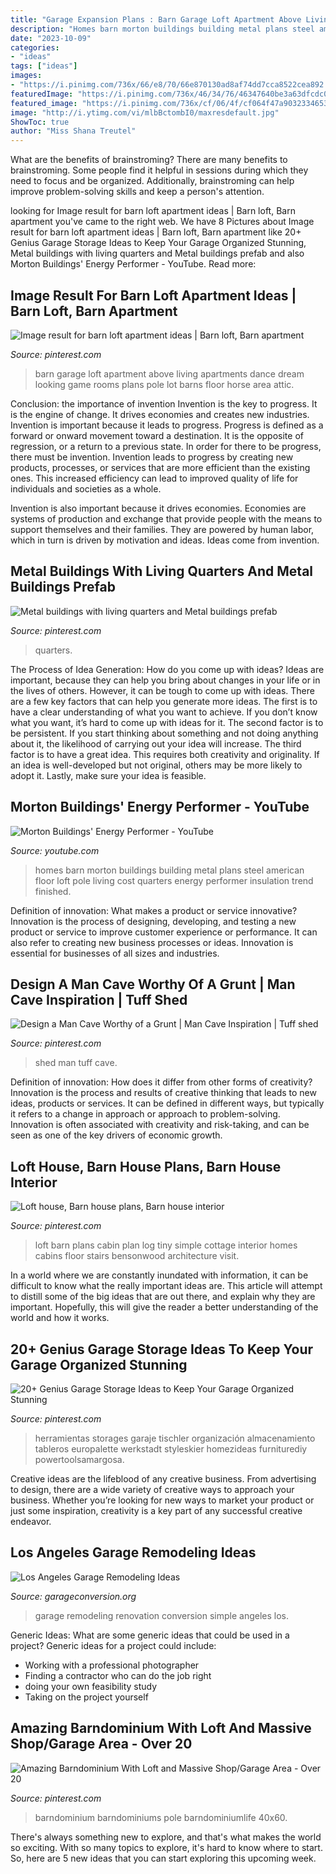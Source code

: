 ```yaml
---
title: "Garage Expansion Plans : Barn Garage Loft Apartment Above Living Apartments Dance Dream Looking Game Rooms Plans Pole Lot Barns Floor Horse Area Attic"
description: "Homes barn morton buildings building metal plans steel american floor loft pole living cost quarters energy performer insulation trend finished"
date: "2023-10-09"
categories:
- "ideas"
tags: ["ideas"]
images:
- "https://i.pinimg.com/736x/66/e8/70/66e870130ad8af74dd7cca8522cea892.jpg"
featuredImage: "https://i.pinimg.com/736x/46/34/76/46347640be3a63dfcdc06f9232cae7b7--barn-loft-loft-ideas.jpg"
featured_image: "https://i.pinimg.com/736x/cf/06/4f/cf064f47a9032334653db4e8b4b2a548.jpg"
image: "http://i.ytimg.com/vi/mlbBctombI0/maxresdefault.jpg"
ShowToc: true
author: "Miss Shana Treutel"
---
```



What are the benefits of brainstroming?
There are many benefits to brainstroming. Some people find it helpful in sessions during which they need to focus and be organized. Additionally, brainstroming can help improve problem-solving skills and keep a person's attention.

	

		
looking for Image result for barn loft apartment ideas | Barn loft, Barn apartment you've came to the right web. We have 8 Pictures about Image result for barn loft apartment ideas | Barn loft, Barn apartment like 20+ Genius Garage Storage Ideas to Keep Your Garage Organized Stunning, Metal buildings with living quarters and Metal buildings prefab and also Morton Buildings&#039; Energy Performer - YouTube. Read more:
		
    
## Image Result For Barn Loft Apartment Ideas | Barn Loft, Barn Apartment

<img loading=lazy src="https://i.pinimg.com/736x/66/e8/70/66e870130ad8af74dd7cca8522cea892.jpg" onerror="this.onerror=null;this.src='https://tse3.mm.bing.net/th?id=OIP.F2m8MzSYtNPIbl7-JV5-qQHaFj&amp;pid=15.1';" alt="Image result for barn loft apartment ideas | Barn loft, Barn apartment">

_Source: pinterest.com_

>barn garage loft apartment above living apartments dance dream looking game rooms plans pole lot barns floor horse area attic. 

	

Conclusion: the importance of invention
Invention is the key to progress. It is the engine of change. It drives economies and creates new industries.
Invention is important because it leads to progress. Progress is defined as a forward or onward movement toward a destination. It is the opposite of regression, or a return to a previous state. In order for there to be progress, there must be invention. Invention leads to progress by creating new products, processes, or services that are more efficient than the existing ones. This increased efficiency can lead to improved quality of life for individuals and societies as a whole.

Invention is also important because it drives economies. Economies are systems of production and exchange that provide people with the means to support themselves and their families. They are powered by human labor, which in turn is driven by motivation and ideas. Ideas come from invention.

    
## Metal Buildings With Living Quarters And Metal Buildings Prefab

<img loading=lazy src="https://i.pinimg.com/736x/cf/06/4f/cf064f47a9032334653db4e8b4b2a548.jpg" onerror="this.onerror=null;this.src='https://tse4.mm.bing.net/th?id=OIP.xf9gq7k3hSLt2Lc_DiCXPgHaFt&amp;pid=15.1';" alt="Metal buildings with living quarters and Metal buildings prefab">

_Source: pinterest.com_

>quarters. 

	

The Process of Idea Generation: How do you come up with ideas?
Ideas are important, because they can help you bring about changes in your life or in the lives of others. However, it can be tough to come up with ideas. There are a few key factors that can help you generate more ideas. The first is to have a clear understanding of what you want to achieve. If you don’t know what you want, it’s hard to come up with ideas for it. The second factor is to be persistent. If you start thinking about something and not doing anything about it, the likelihood of carrying out your idea will increase. The third factor is to have a great idea. This requires both creativity and originality. If an idea is well-developed but not original, others may be more likely to adopt it. Lastly, make sure your idea is feasible.

    
## Morton Buildings&#039; Energy Performer - YouTube

<img loading=lazy src="http://i.ytimg.com/vi/mlbBctombI0/maxresdefault.jpg" onerror="this.onerror=null;this.src='https://tse3.mm.bing.net/th?id=OIP.yWr_0t4By2s-I1ls-MqdEgHaEK&amp;pid=15.1';" alt="Morton Buildings&#039; Energy Performer - YouTube">

_Source: youtube.com_

>homes barn morton buildings building metal plans steel american floor loft pole living cost quarters energy performer insulation trend finished. 

	

Definition of innovation: What makes a product or service innovative?
Innovation is the process of designing, developing, and testing a new product or service to improve customer experience or performance. It can also refer to creating new business processes or ideas. Innovation is essential for businesses of all sizes and industries.

    
## Design A Man Cave Worthy Of A Grunt | Man Cave Inspiration | Tuff Shed

<img loading=lazy src="https://i.pinimg.com/736x/ab/f2/4f/abf24fa27b663c6409ecc326e1ee7058--garage-shed-garage-house.jpg?b=t" onerror="this.onerror=null;this.src='https://tse4.mm.bing.net/th?id=OIP.KKuqaglBppdlJP7qnQ1B5QHaJ4&amp;pid=15.1';" alt="Design a Man Cave Worthy of a Grunt | Man Cave Inspiration | Tuff shed">

_Source: pinterest.com_

>shed man tuff cave. 

	

Definition of innovation: How does it differ from other forms of creativity?
Innovation is the process and results of creative thinking that leads to new ideas, products or services. It can be defined in different ways, but typically it refers to a change in approach or approach to problem-solving. Innovation is often associated with creativity and risk-taking, and can be seen as one of the key drivers of economic growth.

    
## Loft House, Barn House Plans, Barn House Interior

<img loading=lazy src="https://i.pinimg.com/736x/46/34/76/46347640be3a63dfcdc06f9232cae7b7--barn-loft-loft-ideas.jpg" onerror="this.onerror=null;this.src='https://tse1.mm.bing.net/th?id=OIP.HzUS7L5NxZOPaw3PN7zfJgHaLV&amp;pid=15.1';" alt="Loft house, Barn house plans, Barn house interior">

_Source: pinterest.com_

>loft barn plans cabin plan log tiny simple cottage interior homes cabins floor stairs bensonwood architecture visit. 

	

In a world where we are constantly inundated with information, it can be difficult to know what the really important ideas are. This article will attempt to distill some of the big ideas that are out there, and explain why they are important. Hopefully, this will give the reader a better understanding of the world and how it works.

    
## 20+ Genius Garage Storage Ideas To Keep Your Garage Organized Stunning

<img loading=lazy src="https://i.pinimg.com/736x/a8/ba/3b/a8ba3b083e9e5e8d7650860b92d6b9b1.jpg" onerror="this.onerror=null;this.src='https://tse1.mm.bing.net/th?id=OIP.ZrLH6w4YKxCzo3PCLnmUTwHaJ3&amp;pid=15.1';" alt="20+ Genius Garage Storage Ideas to Keep Your Garage Organized Stunning">

_Source: pinterest.com_

>herramientas storages garaje tischler organización almacenamiento tableros europalette werkstadt styleskier homezideas furniturediy powertoolsamargosa. 

	

Creative ideas are the lifeblood of any creative business. From advertising to design, there are a wide variety of creative ways to approach your business. Whether you’re looking for new ways to market your product or just some inspiration, creativity is a key part of any successful creative endeavor.

    
## Los Angeles Garage Remodeling Ideas

<img loading=lazy src="https://www.garageconversion.org/uploads/images/GarageRemodeling/Garage-remodeling--5-.jpg" onerror="this.onerror=null;this.src='https://tse4.mm.bing.net/th?id=OIP.-Ilx9Qn1c4Q3CI1eYTch-QHaDc&amp;pid=15.1';" alt="Los Angeles Garage Remodeling Ideas">

_Source: garageconversion.org_

>garage remodeling renovation conversion simple angeles los. 

	

Generic Ideas: What are some generic ideas that could be used in a project?
Generic ideas for a project could include: 
- Working with a professional photographer 
- Finding a contractor who can do the job right 
- doing your own feasibility study 
- Taking on the project yourself

    
## Amazing Barndominium With Loft And Massive Shop/Garage Area - Over 20

<img loading=lazy src="https://i.pinimg.com/736x/29/0c/a9/290ca9398de808dd3800cb3670ade8e1.jpg" onerror="this.onerror=null;this.src='https://tse4.mm.bing.net/th?id=OIP.Cn7IzwCIUKykNRUc7GTu-gHaEk&amp;pid=15.1';" alt="Amazing Barndominium With Loft and Massive Shop/Garage Area - Over 20">

_Source: pinterest.com_

>barndominium barndominiums pole barndominiumlife 40x60. 

	

There's always something new to explore, and that's what makes the world so exciting. With so many topics to explore, it's hard to know where to start.  So, here are 5 new ideas that you can start exploring this upcoming week.

